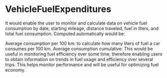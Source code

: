 # VehicleFuelExpenditures 
 
It would enable the user to monitor and calculate data on vehicle fuel consumption by date, starting mileage, distance traveled, fuel in liters, and total fuel consumption. Computed automatically would be:

Average consumption per 100 km: to calculate how many liters of fuel a car consumes per 100 km.
Average consumption cumulative: This would be useful in monitoring fuel efficiency over some time, therefore enabling users to obtain information on trends in fuel usage and efficiency over several trips.
This helps monitor performance and will be useful for optimizing fuel economy.
